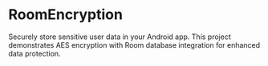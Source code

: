# RoomEncryption
Securely store sensitive user data in your Android app. This project demonstrates AES encryption with Room database integration for enhanced data protection.

